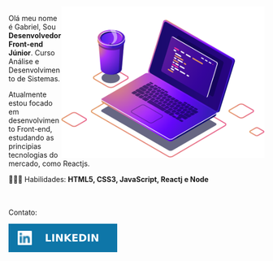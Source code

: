 <img  src="/imgs/computer-illustration.png"  min-width="400px"  max-width="400px"  width="400px"  align="right"  alt="Computador ilustração">

<p  align="left">
Olá meu nome é Gabriel, Sou <strong>Desenvolvedor Front-end Júnior</strong>. 
Curso Análise e Desenvolvimento de Sistemas. <br>
  
Atualmente estou focado em desenvolvimento Front-end, estudando as principias tecnologias do mercado, como Reactjs.
</p>
<p  align="left">
👩🏻‍💻 Habilidades: <strong>HTML5, CSS3, JavaScript, Reactj e Node</strong>
</p> <br> <br

<p>Contato:</p>  
<p  align="left">
<a  href="https://www.linkedin.com/in/gneris177"  alt="Linkedin">
<img  src="/imgs/linkedin.svg" /></a>
